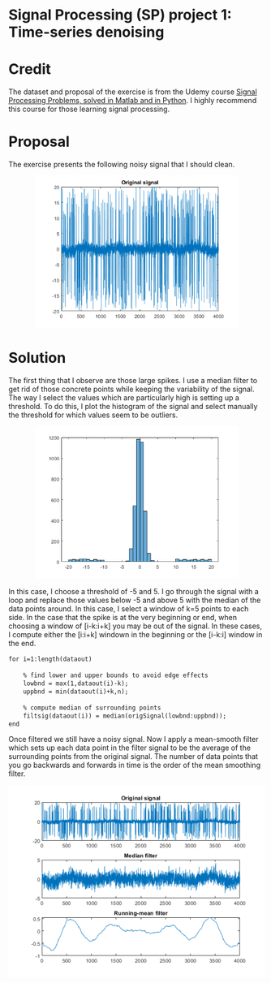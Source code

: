 # Signal Processing (SP) project 1: Time-series denoising

# Credit
The dataset and proposal of the exercise is from the Udemy course [Signal Processing Problems, solved in Matlab and in Python](https://www.udemy.com/course/signal-processing/). I highly recommend this course for those learning signal processing.

# Proposal
The exercise presents the following noisy signal that I should clean.

<p align="center">
    <img width="400" src="https://github.com/MariaGoniIba/SP1-Time-series-denoising/blob/main/Original%20signal.png">
</p>

# Solution
The first thing that I observe are those large spikes. I use a median filter to get rid of those concrete points while keeping the variability of the signal.
The way I select the values which are particularly high is setting up a threshold. To do this, I plot the histogram of the signal and select manually the threshold for which values seem to be outliers.
<p align="center">
    <img width="400" src="https://github.com/MariaGoniIba/SP1-Time-series-denoising/blob/main/Histogram.png">
</p>

In this case, I choose a threshold of -5 and 5. I go through the signal with a loop and replace those values below -5 and above 5 with the median of the data points around. In this case, I select a window of k=5 points to each side. 
In the case that the spike is at the very beginning or end, when choosing a window of [i-k:i+k] you may be out of the signal. In these cases, I compute either the [i:i+k] windown in the beginning or the [i-k:i] window in the end.

```
for i=1:length(dataout)
    
    % find lower and upper bounds to avoid edge effects
    lowbnd = max(1,dataout(i)-k);
    uppbnd = min(dataout(i)+k,n);
    
    % compute median of surrounding points
    filtsig(dataout(i)) = median(origSignal(lowbnd:uppbnd));
end
```

Once filtered we still have a noisy signal. Now I apply a mean-smooth filter which sets up each data point in the filter signal to be the average of the surrounding points from the original signal. 
The number of data points that you go backwards and forwards in time is the order of the mean smoothing filter. 

<p align="center">
    <img width="600" src="https://github.com/MariaGoniIba/SP1-Time-series-denoising/blob/main/Original%20and%20filtered%20signal.png">
</p>

